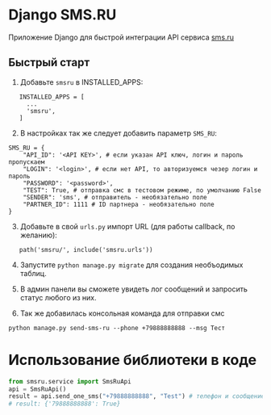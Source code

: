 # Django SMS.RU


Приложение Django для быстрой интеграции API сервиса [sms.ru](https://sms.ru/?panel=api)

Быстрый старт
---------------

1. Добавьте `smsru` в INSTALLED_APPS:
```
   INSTALLED_APPS = [
     ...
     'smsru',
   ]
```
2. В настройках так же следует добавить параметр `SMS_RU`:
```
SMS_RU = {
    "API_ID": '<API KEY>', # если указан API ключ, логин и пароль пропускаем
    "LOGIN": '<login>', # если нет API, то авторизуемся чезер логин и пароль
    "PASSWORD": '<password>',
    "TEST": True, # отправка смс в тестовом режиме, по умолчанию False
    "SENDER": 'sms', # отправитель - необязательно поле
    "PARTNER_ID": 1111 # ID партнера - необязательно поле
}
```

3. Добавьте в свой `urls.py` импорт URL (для работы callback, по желанию):
```
   path('smsru/', include('smsru.urls'))
```

4. Запустите ``python manage.py migrate`` для создания необъодимых таблиц.

5. В админ панели вы сможете увидеть лог сообщений и запросить статус любого из них.

6. Так же добавилась консольная команда для отправки смс
```
python manage.py send-sms-ru --phone +79888888888 --msg Тест
```

# Использование библиотеки в коде
```python
from smsru.service import SmsRuApi
api = SmsRuApi()
result = api.send_one_sms("+79888888888", "Test") # телефон и сообщение
# result: {'79888888888': True}
```
